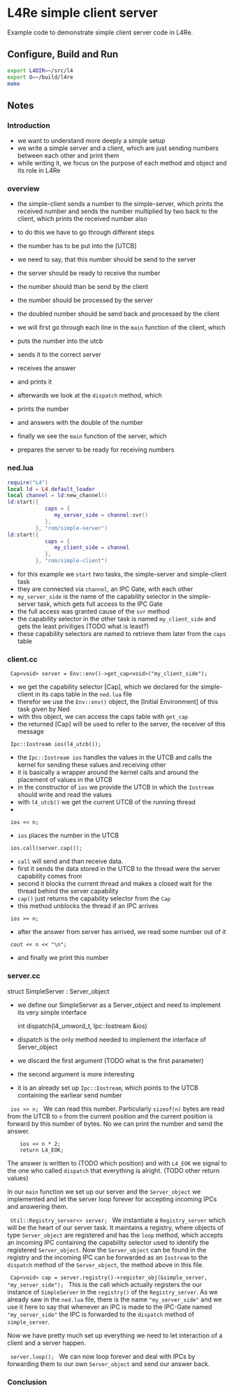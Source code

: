 # L4Re simple client server

Example code to demonstrate simple client server code in L4Re.

## Configure, Build and Run

```sh
export L4DIR=~/src/l4
export O=~/build/l4re
make
```

## Notes

### Introduction
* we want to understand more deeply a simple setup
* we write a simple server and a client, which are just sending numbers between each other and print them
* while writing it, we focus on the purpose of each method and object and its role in L4Re

### overview
* the simple-client sends a number to the simple-server, which prints the received number and sends the number multiplied by two back to the client, which prints the received number also

* to do this we have to go through different steps
* the number has to be put into the [UTCB]
* we need to say, that this number should be send to the server
* the server should be ready to receive the number
* the number should than be send by the client
* the number should be processed by the server
* the doubled number should be send back and processed by the client

* we will first go through each line in the ```main``` function of the client, which
* puts the number into the utcb
* sends it to the correct server
* receives the answer
* and prints it

* afterwards we look at the ```dispatch``` method, which
* prints the number
* and answers with the double of the number

* finally we see the ```main``` function of the server, which
* prepares the server to be ready for receiving numbers

### ned.lua
```lua
require("L4")
local ld = L4.default_loader
local channel = ld:new_channel()
ld:start({
            caps = {
               my_server_side = channel:svr()
            },
         }, "rom/simple-server")
ld:start({
            caps = {
               my_client_side = channel
            },
         }, "rom/simple-client")
```

* for this example we ```start``` two tasks, the simple-server and simple-client task
* they are connected via ```channel```, an IPC Gate, with each other
* ```my_server_side``` is the name of the capability selector in the simple-server task, which gets full access to the IPC Gate
* the full access was granted cause of the ```svr``` method
* the capability selector in the other task is named ```my_client_side``` and gets the least priviliges (TODO what is least?)
* these capability selectors are named to retrieve them later from the ```caps``` table

### client.cc

```  Cap<void> server = Env::env()->get_cap<void>("my_client_side");  ```
* we get the capability selector [Cap], which we declared for the simple-client in its caps table in the ```ned.lua``` file
* therefor we use the ```Env::env()``` object, the [Initial Environment] of this task given by Ned
* with this object, we can access the caps table with ```get_cap```
* the returned [Cap] will be used to refer to the server, the receiver of this message

```  Ipc::Iostream ios(l4_utcb());  ```
* the ```Ipc::Iostream ios``` handles the values in the UTCB and calls the kernel for sending these values and receiving other
* it is basically a wrapper around the kernel calls and around the placement of values in the UTCB
* in the constructor of ```ios``` we provide the UTCB in which the ```Iostream``` should write and read the values
* with ```l4_utcb()``` we get the current UTCB of the running thread
* 

```  ios << n;  ```
* ```ios``` places the number in the UTCB

```  ios.call(server.cap());  ```
* ```call``` will send and than receive data.
* first it sends the data stored in the UTCB to the thread were the server capability comes from
* second it blocks the current thread and makes a closed wait for the thread behind the server capability
* ```cap()``` just returns the capability selector from the ```Cap```
* this method unblocks the thread if an IPC arrives

```  ios >> n;  ```
* after the answer from server has arrived, we read some number out of it

```  cout << n << "\n";  ```
* and finally we print this number

### server.cc

  struct SimpleServer : Server_object
* we define our SimpleServer as a Server_object and need to implement its very simple interface

  int dispatch(l4_umword_t, Ipc::Iostream &ios)
* dispatch is the only method needed to implement the interface of Server_object
* we discard the first argument (TODO what is the first parameter)
* the second argument is more interesting
* it is an already set up ```Ipc::Iostream```, which points to the UTCB containing the earliear send number

```  ios >> n;  ```
We can read this number. Particularly ```sizeof(n)``` bytes are read from the UTCB to ```n``` from the current position and the current position is forward by this number of bytes. No we can print the number and send the answer.

```
    ios << n * 2;
    return L4_EOK;
```
The answer is written to (TODO which position) and with ```L4_EOK``` we signal to the one who called ```dispatch``` that everything is alright. (TODO other return values)

In our ```main``` function we set up our server and the ```Server_object``` we implemented and let the server loop forever for accepting incoming IPCs and answering them.

```  Util::Registry_server<> server;  ```
We instantiate a ```Registry_server``` which will be the heart of our server task. It maintains a registry, where objects of type ```Server_object``` are registered and has the ```loop``` method, which accepts an incoming IPC containing the capability selector used to identify the registered ```Server_object```. Now the ```Server_object``` can be found in the registry and the incoming IPC can be forwarded as an ```Iostream``` to the ```dispatch``` method of the ```Server_object```, the method above in this file.

```  Cap<void> cap = server.registry()->register_obj(&simple_server, "my_server_side");  ```
This is the call which actually registers the our instance of ```SimpleServer``` in the ```registry()``` of the ```Registry_server```. As we already saw in the ```ned.lua``` file, there is the name ```"my_server_side"``` and we use it here to say that whenever an IPC is made to the IPC-Gate named ```"my_server_side"``` the IPC is forwarded to the ```dispatch``` method of ```simple_server```.

Now we have pretty much set up everything we need to let interaction of a client and a server happen.

```  server.loop();  ```
We can now loop forever and deal with IPCs by forwarding them to our own ```Server_object``` and send our answer back.

### Conclusion
